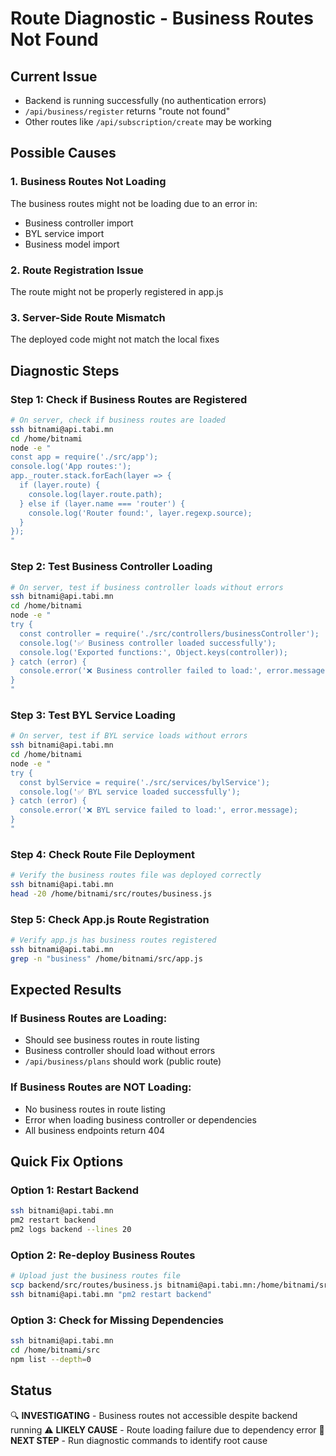 # Route Diagnostic - Business Routes Not Found

## Current Issue
- Backend is running successfully (no authentication errors)
- `/api/business/register` returns "route not found" 
- Other routes like `/api/subscription/create` may be working

## Possible Causes

### 1. Business Routes Not Loading
The business routes might not be loading due to an error in:
- Business controller import
- BYL service import
- Business model import

### 2. Route Registration Issue
The route might not be properly registered in app.js

### 3. Server-Side Route Mismatch
The deployed code might not match the local fixes

## Diagnostic Steps

### Step 1: Check if Business Routes are Registered
```bash
# On server, check if business routes are loaded
ssh bitnami@api.tabi.mn
cd /home/bitnami
node -e "
const app = require('./src/app');
console.log('App routes:');
app._router.stack.forEach(layer => {
  if (layer.route) {
    console.log(layer.route.path);
  } else if (layer.name === 'router') {
    console.log('Router found:', layer.regexp.source);
  }
});
"
```

### Step 2: Test Business Controller Loading
```bash
# On server, test if business controller loads without errors
ssh bitnami@api.tabi.mn
cd /home/bitnami
node -e "
try {
  const controller = require('./src/controllers/businessController');
  console.log('✅ Business controller loaded successfully');
  console.log('Exported functions:', Object.keys(controller));
} catch (error) {
  console.error('❌ Business controller failed to load:', error.message);
}
"
```

### Step 3: Test BYL Service Loading
```bash
# On server, test if BYL service loads without errors
ssh bitnami@api.tabi.mn
cd /home/bitnami
node -e "
try {
  const bylService = require('./src/services/bylService');
  console.log('✅ BYL service loaded successfully');
} catch (error) {
  console.error('❌ BYL service failed to load:', error.message);
}
"
```

### Step 4: Check Route File Deployment
```bash
# Verify the business routes file was deployed correctly
ssh bitnami@api.tabi.mn
head -20 /home/bitnami/src/routes/business.js
```

### Step 5: Check App.js Route Registration
```bash
# Verify app.js has business routes registered
ssh bitnami@api.tabi.mn
grep -n "business" /home/bitnami/src/app.js
```

## Expected Results

### If Business Routes are Loading:
- Should see business routes in route listing
- Business controller should load without errors
- `/api/business/plans` should work (public route)

### If Business Routes are NOT Loading:
- No business routes in route listing
- Error when loading business controller or dependencies
- All business endpoints return 404

## Quick Fix Options

### Option 1: Restart Backend
```bash
ssh bitnami@api.tabi.mn
pm2 restart backend
pm2 logs backend --lines 20
```

### Option 2: Re-deploy Business Routes
```bash
# Upload just the business routes file
scp backend/src/routes/business.js bitnami@api.tabi.mn:/home/bitnami/src/routes/
ssh bitnami@api.tabi.mn "pm2 restart backend"
```

### Option 3: Check for Missing Dependencies
```bash
ssh bitnami@api.tabi.mn
cd /home/bitnami/src
npm list --depth=0
```

## Status
🔍 **INVESTIGATING** - Business routes not accessible despite backend running
⚠️ **LIKELY CAUSE** - Route loading failure due to dependency error
🎯 **NEXT STEP** - Run diagnostic commands to identify root cause
